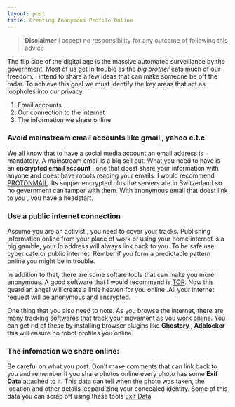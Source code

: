 ```yaml
---
layout: post
title: Creating Anonymous Profile Online 
---
```

>**Disclaimer** I accept no responsibility for any outcome of following this advice

The flip side of the digital age is the massive automated surveillance by the government. Most of us get in trouble as the *big brother* eats much of our freedom. I intend to share a few ideas that can make someone be off the radar. To achieve this goal we must identify the key areas that act as loopholes into our privacy.

1. Email accounts
2. Our connection to the internet
3. The information we share online

### Avoid mainstream email accounts like gmail , yahoo e.t.c

We all know that to have a social media account an email address is mandatory. A mainstream email is a big sell out. What you need to have is an **encrypted email account** , one that doest share your information with anyone and doest have robots reading your emails. I would recommend [PROTONMAIL](https://protonmail.ch/). Its supper encrypted plus the servers are in Switzerland so no gevernment can tamper with them. 
With anonymous email that doest link to you , you have a headstart.

### Use a public internet connection

Assume you are an activist , you need to cover your tracks. Publishing information online from your place of work or using your home internet is a big gamble, your Ip address will always link back to you. To be safe use cyber cafe or public internet. Rember if you form a predictable pattern online you might be in trouble.

In addition to that, there are some softare tools that can make you more anonymous. A good software that I would recommend is [TOR](https://www.torproject.org/). Now this guardian angel will create a little heaven for you online .All your internet request will be anonymous and encrypted.

One thing that you also need to note. As you browse the internet, there are many tracking softwares that track your movement as you work online. You can get rid of these by installing browser plugins like **Ghostery , Adblocker** this will ensure no robot profiles you online.

### The infomation we share online:

Be careful on what you post. Don't make comments that can link back to you and remember if you share photos online every photo has some **Exif Data** attached to it. This data can tell when the photo was taken, the location and other details jeopardizing your concealed identity. Some of this data you can scrap off using these tools
[Exif Data](http://www.sno.phy.queensu.ca/~phil/exiftool/)

